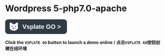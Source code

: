 # Wordpress 5-php7.0-apache

<a href="https://www.vsplate.com/?docker-compose=https://github.com/vsplate/dcenvs/wordpress/5-php7.0-apache"><img alt="VSPLATE GO" src="https://raw.githubusercontent.com/vsplate/images/master/vsgo_btn.png" width="200px"></a>

**Click the `VSPLATE GO` button to launch a demo online / 点击`VSPLATE GO`按钮创建在线环境**